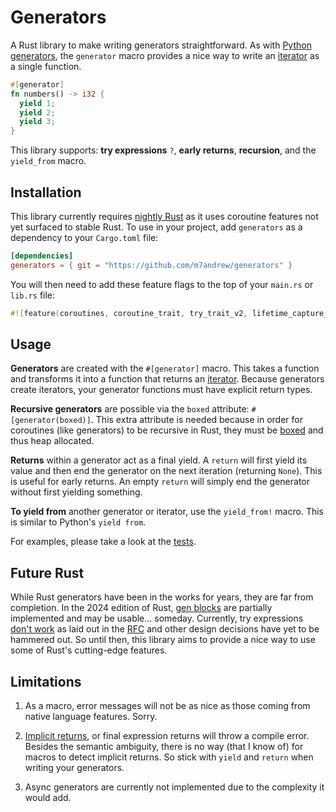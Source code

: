 
# Generators

A Rust library to make writing generators straightforward. As with [Python generators](https://www.geeksforgeeks.org/generators-in-python/), the `generator` macro provides a nice way to write an [iterator](https://doc.rust-lang.org/book/ch13-02-iterators.html) as a single function.

```rust
#[generator]
fn numbers() -> i32 {
  yield 1;
  yield 2;
  yield 3;
}
```

This library supports: **try expressions** `?`, **early returns**, **recursion**, and the `yield_from` macro.

## Installation

This library currently requires [nightly Rust](https://rust-lang.github.io/rustup/concepts/channels.html) as it uses coroutine features not yet surfaced to stable Rust. To use in your project, add `generators` as a dependency to your `Cargo.toml` file:

```toml
[dependencies]
generators = { git = "https://github.com/m7andrew/generators" }
```

You will then need to add these feature flags to the top of your `main.rs` or `lib.rs` file:

```rust
#![feature(coroutines, coroutine_trait, try_trait_v2, lifetime_capture_rules_2024)]
```

## Usage

**Generators** are created with the `#[generator]` macro. This takes a function and transforms it into a function that returns an [iterator](https://doc.rust-lang.org/book/ch13-02-iterators.html). Because generators create iterators, your generator functions must have explicit return types.

**Recursive generators** are possible via the `boxed` attribute: `#[generator(boxed)]`. This extra attribute is needed because in order for coroutines (like generators) to be recursive in Rust, they must be [boxed](https://doc.rust-lang.org/std/boxed/index.html) and thus heap allocated.

**Returns** within a generator act as a final yield. A `return` will first yield its value and then end the generator on the next iteration (returning `None`). This is useful for early returns. An empty `return` will simply end the generator without first yielding something.

**To yield from** another generator or iterator, use the `yield_from!` macro. This is similar to Python's `yield from`.

For examples, please take a look at the [tests](https://github.com/m7andrew/generators/blob/master/tests/tests.rs).

## Future Rust

While Rust generators have been in the works for years, they are far from completion. In the 2024 edition of Rust, [gen blocks](https://github.com/rust-lang/rust/issues/117078) are partially implemented and may be usable... someday. Currently, try expressions [don't work](https://github.com/rust-lang/rust/issues/117486) as laid out in the [RFC](https://github.com/rust-lang/rfcs/blob/master/text/3513-gen-blocks.md) and other design decisions have yet to be hammered out. So until then, this library aims to provide a nice way to use some of Rust's cutting-edge features.

## Limitations

1) As a macro, error messages will not be as nice as those coming from native language features. Sorry.

2) [Implicit returns](https://doc.rust-lang.org/book/ch03-03-how-functions-work.html#functions-with-return-values), or final expression returns will throw a compile error. Besides the semantic ambiguity, there is no way (that I know of) for macros to detect implicit returns. So stick with `yield` and `return` when writing your generators.

3) Async generators are currently not implemented due to the complexity it would add.

